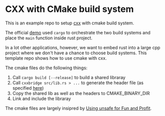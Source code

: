 # CXX with CMake build system

This is an example repo to setup [cxx](https://github.com/dtolnay/cxx) with cmake build system.

The official [demo](https://github.com/dtolnay/cxx/tree/master/demo) used `cargo` to orchestrate the two build systems and place the `main` function inside rust project.

In a lot other applications, however, we want to embed rust into a large cpp project where we don't have a chance to choose build systems.
This template repo shows how to use cmake with cxx.


The cmake files do the following things:
1. Call `cargo build [--release]` to build a shared libraray
2. Call `cxxbridge src/lib.rs > ...` to generate the header file (as specified [here](https://github.com/dtolnay/cxx#non-cargo-setup))
3. Copy the shared lib as well as the headers to CMAKE_BINARY_DIR
4. Link and include the libraray

The cmake files are largely insipred by [Using unsafe for Fun and Profit](https://github.com/Michael-F-Bryan/rust-ffi-guide).
